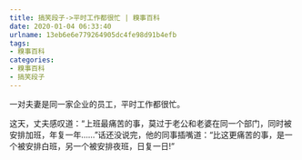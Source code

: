 ```yaml
---
title: 搞笑段子->平时工作都很忙 | 糗事百科
date: 2020-01-04 06:33:40
urlname: 13eb6e6e779264905dc4fe98d91b4efb
tags: 
- 糗事百科
categories:
- 糗事百科
- 搞笑段子
---
```

一对夫妻是同一家企业的员工，平时工作都很忙。

这天，丈夫感叹道：“上班最痛苦的事，莫过于老公和老婆在同一个部门，同时被安排加班，年复一年……”话还没说完，他的同事插嘴道：“比这更痛苦的事，是一个被安排白班，另一个被安排夜班，日复一日!”


